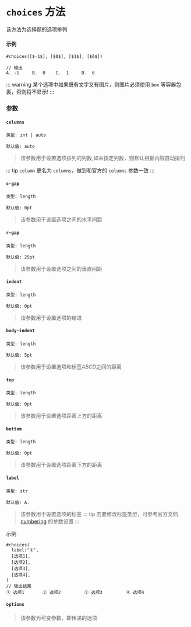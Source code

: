 # `choices` 方法

该方法为选择题的选项排列

#### 示例
```typst
#choices([$-1$], [$0$], [$1$], [$6$])

// 输出
A. -1     B.  0    C.  1     D.  6
```
::: warning
  某个选项中如果既有文字又有图片，则图片必须使用 `box` 等容器包裹，否则将不显示!
:::
### 参数

#### `columns`

`类型: int | auto`

`默认值: auto`
>该参数用于设置选项排列的列数,如未指定列数，则默认根据内容自动排列

::: tip
<Badge type="warning" text="0.1.0~0.1.7" />  `column`  <Badge type="warning" text="^0.1.8" /> 更名为 `columns`，做到和官方的 `columns` 参数一致
:::

#### `c-gap`

`类型: length`

`默认值: 0pt`
>该参数用于设置选项之间的水平间距

#### `r-gap`

`类型: length`

`默认值: 25pt`
>该参数用于设置选项之间的垂直间距

#### `indent`

`类型: length`

`默认值: 0pt`
>该参数用于设置选项的缩进

#### `body-indent`

`类型: length`

`默认值: 5pt`
>该参数用于设置选项和标签$ABCD$之间的距离

#### `top`

`类型: length`

`默认值: 0pt`
>该参数用于设置选项距离上方的距离

#### `bottom`

`类型: length`

`默认值: 0pt`
>该参数用于设置选项距离下方的距离

#### `label`

`类型: str`

`默认值: A.`
>该参数用于设置选项的标签
::: tip
若要修改标签类型，可参考官方文档 [numbering](https://typst.app/docs/reference/model/numbering/) 的参数设置
:::

示例
```typst
#choices(
  label:"①",
  [选项1],
  [选项2],
  [选项3],
  [选项4],
)
// 输出结果
① 选项1       ② 选项2         ③ 选项3         ④ 选项4
```

#### `options`

>该参数为可变参数，即传递的选项


